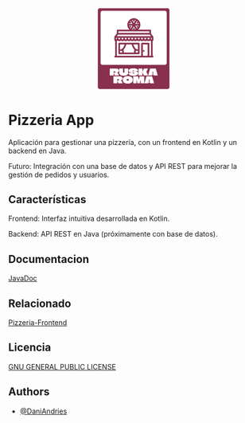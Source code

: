 <div align="center">
  <img src="src/ruskaromalogo (2).png" alt="LogoRuskaRoma" width="150">
</div>


# Pizzeria App

Aplicación para gestionar una pizzería, con un frontend en Kotlin y un backend en Java. 

Futuro: Integración con una base de datos y API REST para mejorar la gestión de pedidos y usuarios.


## Características

Frontend: Interfaz intuitiva desarrollada en Kotlin.

Backend: API REST en Java (próximamente con base de datos).

    
## Documentacion

[JavaDoc](https://linktodocumentation)


## Relacionado

[Pizzeria-Frontend](https://github.com/DaniAndries/Pizzeria-Frontend.git)


## Licencia

[GNU GENERAL PUBLIC LICENSE](https://github.com/DaniAndries/Pizzeria-Frontend/blob/main/LICENSE)


## Authors

- [@DaniAndries](https://github.com/DaniAndries)
